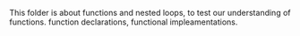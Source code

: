 This folder is about functions and nested loops, to test our understanding of functions.
function declarations, functional impleamentations.
